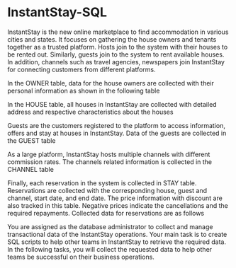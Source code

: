# InstantStay-SQL

InstantStay is the new online marketplace to find accommodation in various cities and states. It focuses on gathering the house owners and tenants together as a trusted platform. Hosts join to the system with their houses to be rented out. Similarly, guests join to the system to rent available houses. In addition, channels such as travel agencies, newspapers join InstantStay for connecting customers from different platforms.

In the OWNER table, data for the house owners are collected with their personal information as shown in the following table

In the HOUSE table, all houses in InstantStay are collected with detailed address and respective characteristics about the houses

Guests are the customers registered to the platform to access information, offers and stay at houses in InstantStay. Data of the guests are collected in the GUEST table

As a large platform, InstantStay hosts multiple channels with different commission rates. The channels related information is collected in the CHANNEL table

Finally, each reservation in the system is collected in STAY table. Reservations are collected with the corresponding house, guest and channel, start date, and end date. The price information with discount are also tracked in this table. Negative prices indicate the cancellations and the required repayments. Collected data for reservations are as follows

You are assigned as the database administrator to collect and manage transactional data of the InstantStay operations. Your main task is to create SQL scripts to help other teams in InstantStay to retrieve the required data. In the following tasks, you will collect the requested data to help other teams be successful on their business operations.
